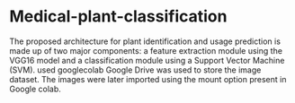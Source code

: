# Medical-plant-classification
The proposed architecture for plant identification and usage prediction is made up of two major 
components: a feature extraction module using the VGG16 model and a classification module 
using a Support Vector Machine (SVM).
used googlecolab
Google Drive was used to store the image dataset. The images were later 
imported using the mount option present in Google colab. 
